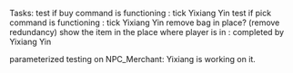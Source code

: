 
Tasks:
test if buy command is functioning : tick Yixiang Yin
test if pick command is functioning : tick Yixiang Yin
remove bag in place? (remove redundancy) 
show the item in the place where player is in : completed by Yixiang Yin


parameterized testing on NPC_Merchant: Yixiang is working on it.

